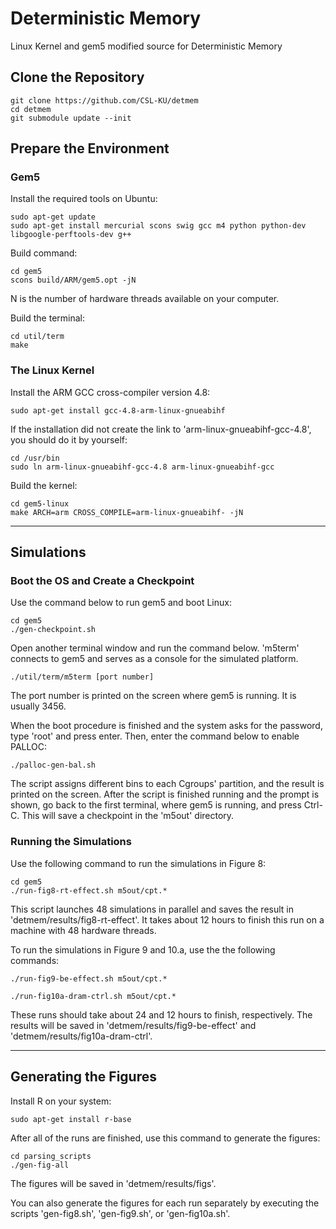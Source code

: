 # Deterministic Memory
Linux Kernel and gem5 modified source for Deterministic Memory

## Clone the Repository
```
git clone https://github.com/CSL-KU/detmem
cd detmem
git submodule update --init
```

## Prepare the Environment
### Gem5
Install the required tools on Ubuntu:
```
sudo apt-get update
sudo apt-get install mercurial scons swig gcc m4 python python-dev libgoogle-perftools-dev g++
```

Build command:
```
cd gem5
scons build/ARM/gem5.opt -jN
```
N is the number of hardware threads available on your computer.

Build the terminal:
```
cd util/term
make
```

### The Linux Kernel
Install the ARM GCC cross-compiler version 4.8:
```
sudo apt-get install gcc-4.8-arm-linux-gnueabihf
```
If the installation did not create the link to 'arm-linux-gnueabihf-gcc-4.8', you should do it by yourself:
```
cd /usr/bin
sudo ln arm-linux-gnueabihf-gcc-4.8 arm-linux-gnueabihf-gcc
```

Build the kernel:
```
cd gem5-linux
make ARCH=arm CROSS_COMPILE=arm-linux-gnueabihf- -jN
```
___

## Simulations
### Boot the OS and Create a Checkpoint

Use the command below to run gem5 and boot Linux:
```
cd gem5
./gen-checkpoint.sh
```

Open another terminal window and run the command below. 'm5term' connects to gem5 and serves as a console for the simulated platform. 
```
./util/term/m5term [port number]
```
The port number is printed on the screen where gem5 is running. It is usually 3456.

When the boot procedure is finished and the system asks for the password, type 'root' and press enter. Then, enter the command below to enable PALLOC:
```
./palloc-gen-bal.sh
```
The script assigns different bins to each Cgroups' partition, and the result is printed on the screen. After the script is finished running and the prompt is shown, go back to the first terminal, where gem5 is running, and press Ctrl-C. This will save a checkpoint in the 'm5out' directory.

### Running the Simulations

Use the following command to run the simulations in Figure 8:
```
cd gem5
./run-fig8-rt-effect.sh m5out/cpt.*
```
This script launches 48 simulations in parallel and saves the result in 'detmem/results/fig8-rt-effect'. It takes about 12 hours to finish this run on a machine with 48 hardware threads.

To run the simulations in Figure 9 and 10.a, use the the following commands:
```
./run-fig9-be-effect.sh m5out/cpt.*
```
```
./run-fig10a-dram-ctrl.sh m5out/cpt.*
```
These runs should take about 24 and 12 hours to finish, respectively. The results will be saved in 'detmem/results/fig9-be-effect' and 'detmem/results/fig10a-dram-ctrl'.
___

## Generating the Figures

Install R on your system:
```
sudo apt-get install r-base
```
 After all of the runs are finished, use this command to generate the figures:
 ```
 cd parsing_scripts
 ./gen-fig-all
 ```
 The figures will be saved in 'detmem/results/figs'.
 
You can also generate the figures for each run separately by executing the scripts 'gen-fig8.sh', 'gen-fig9.sh', or 'gen-fig10a.sh'.
 
